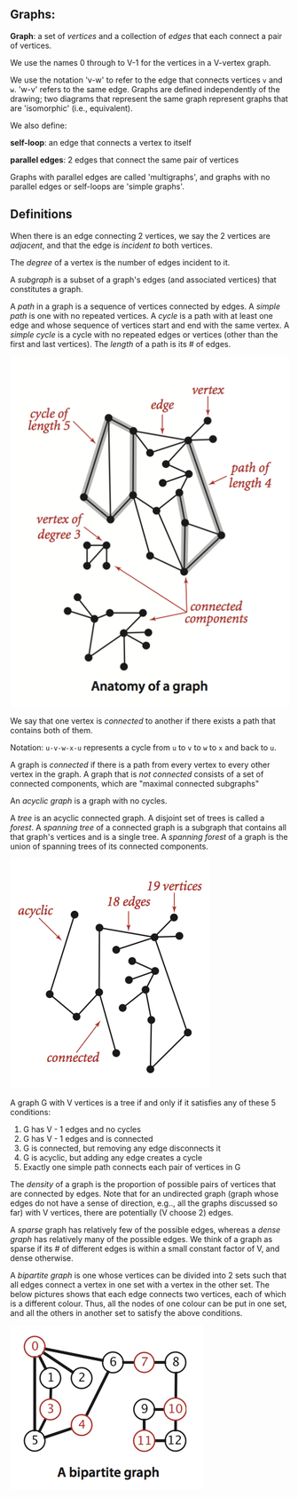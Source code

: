 Graphs:
-------

**Graph**: a set of *vertices* and a collection of *edges* that each connect a pair of vertices.

We use the names 0 through to V-1 for the vertices in a V-vertex graph.

We use the notation 'v-w' to refer to the edge that connects vertices `v` and `w`. 'w-v' refers to the same edge. Graphs are defined independently of the drawing; two diagrams that represent the same graph represent graphs that are 'isomorphic' (i.e., equivalent).

We also define:

**self-loop**: an edge that connects a vertex to itself

**parallel edges**: 2 edges that connect the same pair of vertices

Graphs with parallel edges are called 'multigraphs', and graphs with no parallel edges or self-loops are 'simple graphs'.

Definitions
-----------------

When there is an edge connecting 2 vertices, we say the 2 vertices are *adjacent*, and that the edge is *incident to* both vertices.

The *degree* of a vertex is the number of edges incident to it.

A *subgraph* is a subset of a graph's edges (and associated vertices) that constitutes a graph.

A *path* in a graph is a sequence of vertices connected by edges. A *simple path* is one with no repeated vertices. A *cycle* is a path with at least one edge and whose sequence of vertices start and end with the same vertex. A *simple cycle* is a cycle with no repeated edges or vertices (other than the first and last vertices). The *length* of a path is its # of edges.

![anatomy](anatomy.png)

We say that one vertex is *connected* to another if there exists a path that contains both of them.

Notation: `u-v-w-x-u` represents a cycle from `u` to `v` to `w` to `x` and back to `u`.

A graph is *connected* if there is a path from every vertex to every other vertex in the graph. A graph that is *not connected* consists of a set of connected components, which are "maximal connected subgraphs"

An *acyclic graph* is a graph with no cycles.


A *tree* is an acyclic connected graph. A disjoint set of trees is called a *forest*. A *spanning tree* of a connected graph is a subgraph that contains all that graph's vertices and is a single tree. A *spanning forest* of a graph is the union of spanning trees of its connected components.

![acyclic](acyclic.png)

A graph G with V vertices is a tree if and only if it satisfies any of these 5 conditions:

1) G has V - 1 edges and no cycles
2) G has V - 1 edges and is connected
3) G is connected, but removing any edge disconnects it
4) G is acyclic, but adding any edge creates a cycle
5) Exactly one simple path connects each pair of vertices in G


The *density* of a graph is the proportion of possible pairs of vertices that are connected by edges. Note that for an undirected graph (graph whose edges do not have a sense of direction, e.g.., all the graphs discussed so far) with V vertices, there are potentially (V choose 2) edges.

A *sparse* graph has relatively few of the possible edges, whereas a *dense graph* has relatively many of the possible edges. We think of a graph as sparse if its # of different edges is within a small constant factor of V, and dense otherwise.

A *bipartite graph* is one whose vertices can be divided into 2 sets such that all edges connect a vertex in one set with a vertex in the other set. The below pictures shows that each edge connects two vertices, each of which is a different colour. Thus, all the nodes of one colour can be put in one set, and all the others in another set to satisfy the above conditions.

![for example](bipartite.png)



